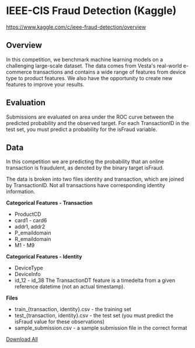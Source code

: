 # IEEE-CIS Fraud Detection (Kaggle)
https://www.kaggle.com/c/ieee-fraud-detection/overview

## Overview
In this competition, we benchmark machine learning models on a challenging large-scale dataset. The data comes from Vesta's real-world e-commerce transactions and contains a wide range of features from device type to product features. We also have the opportunity to create new features to improve your results.

## Evaluation
Submissions are evaluated on area under the ROC curve between the predicted probability and the observed target.
For each TransactionID in the test set, you must predict a probability for the isFraud variable.

## Data
In this competition we are predicting the probability that an online transaction is fraudulent, as denoted by the binary target isFraud.

The data is broken into two files identity and transaction, which are joined by TransactionID. Not all transactions have corresponding identity information.

__Categorical Features - Transaction__

* ProductCD
* card1 - card6
* addr1, addr2
* P_emaildomain
* R_emaildomain
* M1 - M9

__Categorical Features - Identity__
* DeviceType
* DeviceInfo
* id_12 - id_38
The TransactionDT feature is a timedelta from a given reference datetime (not an actual timestamp).

__Files__

* train_{transaction, identity}.csv - the training set
* test_{transaction, identity}.csv - the test set (you must predict the isFraud value for these observations)
* sample_submission.csv - a sample submission file in the correct format

[Download All](https://www.kaggle.com/c/14242/download-all)
